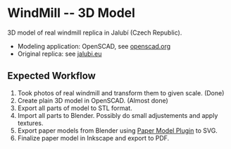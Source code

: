 # WindMill -- 3D Model

3D model of real windmill replica in Jalubí (Czech Republic).

* Modeling application: OpenSCAD, see [openscad.org](http://www.openscad.org/)
* Original replica: see [jalubi.eu](http://www.jalubi.eu/informace-o-obci/historie-vetrneho-mlyna/)

## Expected Workflow

1. Took photos of real windmill and transform them to given scale. (Done)
2. Create plain 3D model in OpenSCAD. (Almost done)
3. Export all parts of model to STL format.
4. Import all parts to Blender. Possibly do small adjustements and apply textures.
5. Export paper models from Blender using [Paper Model Plugin](https://wiki.blender.org/index.php/Extensions:2.6/Py/Scripts/Import-Export/Paper_Model) to SVG.
6. Finalize paper model in Inkscape and export to PDF.
